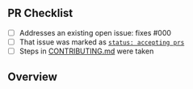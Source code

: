 <!-- 👋 Hi, thanks for sending a PR to co-author-to-username! 💖.
Please fill out all fields below and make sure each item is true and [x] checked.
Otherwise we may not be able to review your PR. -->

## PR Checklist

- [ ] Addresses an existing open issue: fixes #000
- [ ] That issue was marked as [`status: accepting prs`](https://github.com/JoshuaKGoldberg/co-author-to-username/issues?q=is%3Aopen+is%3Aissue+label%3A%22status%3A+accepting+prs%22)
- [ ] Steps in [CONTRIBUTING.md](https://github.com/JoshuaKGoldberg/co-author-to-username/blob/main/.github/CONTRIBUTING.md) were taken

## Overview

<!-- Description of what is changed and how the code change does that. -->
